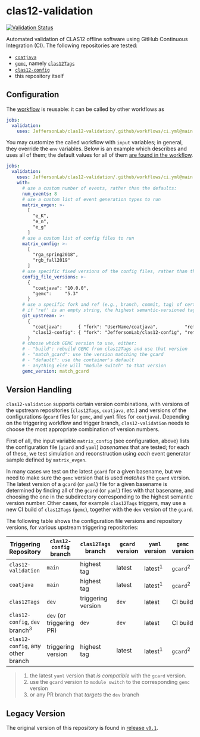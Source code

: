 # clas12-validation

[![Validation Status](https://github.com/JeffersonLab/clas12-validation/actions/workflows/ci.yml/badge.svg)](https://github.com/JeffersonLab/clas12-validation/actions/workflows/ci.yml)

Automated validation of CLAS12 offline software using GitHub Continuous Integration (CI). The following repositories are tested:
- [`coatjava`](https://github.com/JeffersonLab/coatjava)
- [`gemc`](https://github.com/gemc), namely [`clas12Tags`](https://github.com/gemc/clas12Tags)
- [`clas12-config`](https://github.com/JeffersonLab/clas12-config)
- this repository itself

## Configuration

The [workflow](.github/workflows/ci.yml) is reusable: it can be called by other workflows as
```yaml
jobs:
  validation:
    uses: JeffersonLab/clas12-validation/.github/workflows/ci.yml@main
```

You may customize the called workflow with `input` variables; in general, they override the `env` variables. Below is an example which describes and uses all of them;
the default values for all of them [are found in the workflow](.github/workflows/ci.yml).
```yaml
jobs:
  validation:
    uses: JeffersonLab/clas12-validation/.github/workflows/ci.yml@main
    with:
      # use a custom number of events, rather than the defaults:
      num_events: 8
      # use a custom list of event generation types to run
      matrix_evgen: >-
        [
          "e_K",
          "e_n",
          "e_g"
        ]
      # use a custom list of config files to run
      matrix_config: >-
        [
          "rga_spring2018",
          "rgb_fall2019"
        ]
      # use specific fixed versions of the config files, rather than the default (latest) versions (JSON string):
      config_file_versions: >-
        {
          "coatjava": "10.0.0",
          "gemc":     "5.3"
        }
      # use a specific fork and ref (e.g., branch, commit, tag) of certain repositories (JSON string);
      # if 'ref' is an empty string, the highest semantic-versioned tag will be used
      git_upstream: >-
        {
          "coatjava":      { "fork": "UserName/coatjava",          "ref": "feature-branch"   },
          "clas12-config": { "fork": "JeffersonLab/clas12-config", "ref": "new-config-files" }
        }
      # choose which GEMC version to use, either:
      # - "build": rebuild GEMC from clas12Tags and use that version
      # - "match_gcard": use the version matching the gcard
      # - "default": use the container's default
      # - anything else will "module switch" to that version
      gemc_version: match_gcard
```

## Version Handling

`clas12-validation` supports certain version combinations, with versions of the upstream repositories (`clas12Tags`, `coatjava`, _etc_.) and
versions of the configurations (`gcard` files for `gemc`, and `yaml` files for `coatjava`). Depending on the triggering workflow and trigger
branch, `clas12-validation` needs to choose the most appropriate combination of version numbers.

First of all, the input variable `matrix_config` (see configuration, above) lists the configuration file (`gcard` and `yaml`) _basenames_ that are tested; for each of these,
we test simulation and reconstruction using _each_ event generator sample defined by `matrix_evgen`.

In many cases we test on the latest `gcard` for a given basename, but we need to make sure the `gemc` version that is used _matches_ the `gcard` version.
The latest version of a `gcard` (or `yaml`) file for a given basename is determined by finding all of the `gcard` (or `yaml`) files with that
basename, and choosing the one in the subdirectory corresponding to the highest semantic version number.
Other cases, for example `clas12Tags` triggers, may use a new CI build of `clas12Tags` (`gemc`), together with the `dev` version of the `gcard`.

The following table shows the configuration file versions and repository versions, for various upstream triggering repositories:

| Triggering Repository                     | `clas12-config` branch   | `clas12Tags` branch | `gcard` version | `yaml` version     | `gemc` version      | `coatjava` version |
| ---                                       | ---                      | ---                 | ---             | ---                | ---                 | ---                |
| `clas12-validation`                       | `main`                   | highest tag         | latest          | latest<sup>1</sup> | `gcard`<sup>2</sup> | `development`      |
| `coatjava`                                | `main`                   | highest tag         | latest          | latest<sup>1</sup> | `gcard`<sup>2</sup> | triggering version |
| `clas12Tags`                              | `dev`                    | triggering version  | `dev`           | latest             | CI build            | `development`      |
| `clas12-config`, `dev` branch<sup>3</sup> | `dev` (or triggering PR) | `dev`               | `dev`           | latest             | CI build            | `development`      |
| `clas12-config`, any other branch         | triggering version       | highest tag         | latest          | latest<sup>1</sup> | `gcard`<sup>2</sup> | `development`      |

> 1. the latest `yaml` version that _is compatible_ with the `gcard` version.
> 2. use the `gcard` version to `module switch` to the corresponding `gemc` version
> 3. or any PR branch that _targets_ the `dev` branch

## Legacy Version
The original version of this repository is found in [release `v0.1`](https://github.com/JeffersonLab/clas12-validation/releases/tag/v0.1).
